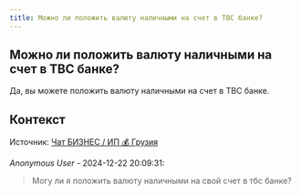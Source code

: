 ```yaml
---
title: Можно ли положить валюту наличными на счет в TBC банке?
---
```


## Можно ли положить валюту наличными на счет в TBC банке?

Да, вы можете положить валюту наличными на счет в TBC банке.

## Контекст

Источник: [Чат БИЗНЕС / ИП 💰 Грузия](https://t.me/ip_ge)

_Anonymous User_ - 2024-12-22 20:09:31:

> Могу ли я положить валюту наличными на свой счет в тбс банке?
